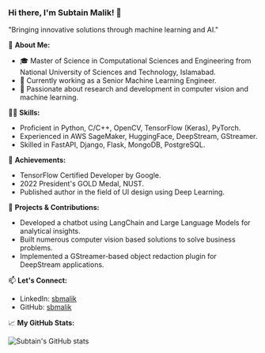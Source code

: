 ### Hi there, I'm Subtain Malik! 👋

"Bringing innovative solutions through machine learning and AI."

🔭 **About Me:**
- 🎓 Master of Science in Computational Sciences and Engineering from National University of Sciences and Technology, Islamabad.
- 🌱 Currently working as a Senior Machine Learning Engineer.
- 💬 Passionate about research and development in computer vision and machine learning.

👨‍💻 **Skills:**
- Proficient in Python, C/C++, OpenCV, TensorFlow (Keras), PyTorch.
- Experienced in AWS SageMaker, HuggingFace, DeepStream, GStreamer.
- Skilled in FastAPI, Django, Flask, MongoDB, PostgreSQL.

🏅 **Achievements:**
- TensorFlow Certified Developer by Google.
- 2022 President's GOLD Medal, NUST.
- Published author in the field of UI design using Deep Learning.

🚀 **Projects & Contributions:**
- Developed a chatbot using LangChain and Large Language Models for analytical insights.
- Built numerous computer vision based solutions to solve business problems.
- Implemented a GStreamer-based object redaction plugin for DeepStream applications.

📫 **Let's Connect:**
- LinkedIn: [sbmalik](https://www.linkedin.com/in/sbmalik/)
- GitHub: [sbmalik](https://github.com/sbmalik)

📈 **My GitHub Stats:**

![Subtain's GitHub stats](https://github-readme-stats.vercel.app/api?username=sbmalik&show_icons=true&theme=radical)
